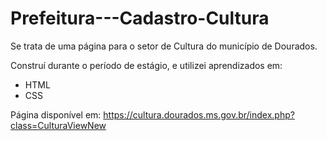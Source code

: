 # Prefeitura---Cadastro-Cultura

Se trata de uma página para o setor de Cultura do município de Dourados. 

Construí durante o período de estágio, e utilizei aprendizados em:

- HTML
- CSS

Página disponível em:
https://cultura.dourados.ms.gov.br/index.php?class=CulturaViewNew
